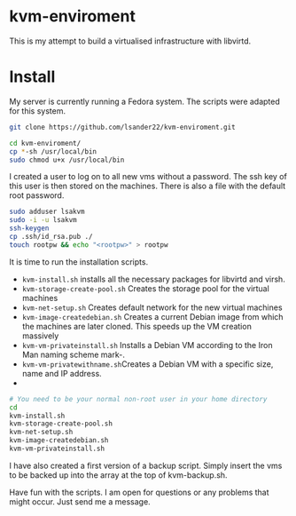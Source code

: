 # kvm-enviroment
This is my attempt to build a virtualised infrastructure with libvirtd.

# Install 

My server is currently running a Fedora system. The scripts were adapted for this system.

```bash
git clone https://github.com/lsander22/kvm-enviroment.git
```

```bash
cd kvm-enviroment/
cp *-sh /usr/local/bin
sudo chmod u+x /usr/local/bin
```

I created a user to log on to all new vms without a password. The ssh key of this user is then stored on the machines. There is also a file with the default root password.

```bash
sudo adduser lsakvm
sudo -i -u lsakvm
ssh-keygen 
cp .ssh/id_rsa.pub ./
touch rootpw && echo "<rootpw>" > rootpw
```

It is time to run the installation scripts.
* ```kvm-install.sh``` installs all the necessary packages for libvirtd and virsh.
* ```kvm-storage-create-pool.sh``` Creates the storage pool for the virtual machines
* ```kvm-net-setup.sh``` Creates default network for the new virtual machines
* ```kvm-image-createdebian.sh``` Creates a current Debian image from which the machines are later cloned. This speeds up the VM creation massively 
* ```kvm-vm-privateinstall.sh``` Installs a Debian VM according to the Iron Man naming scheme mark-<num>.
* ```kvm-vm-privatewithname.sh```Creates a Debian VM with a specific size, name and IP address.
*

```bash
# You need to be your normal non-root user in your home directory
cd
kvm-install.sh
kvm-storage-create-pool.sh
kvm-net-setup.sh
kvm-image-createdebian.sh
kvm-vm-privateinstall.sh
```

I have also created a first version of a backup script.
Simply insert the vms to be backed up into the array at the top of kvm-backup.sh.

Have fun with the scripts. I am open for questions or any problems that might occur. Just send me a message.

